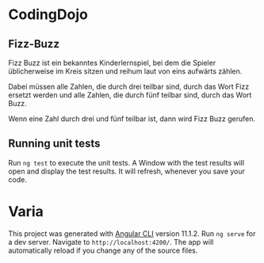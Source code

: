 # CodingDojo

## Fizz-Buzz
Fizz Buzz ist ein bekanntes Kinderlernspiel, bei dem die Spieler üblicherweise im Kreis sitzen und reihum laut von eins aufwärts zählen.

Dabei müssen alle Zahlen, die durch drei teilbar sind, durch das Wort Fizz ersetzt werden und alle Zahlen, die durch fünf teilbar sind, durch das Wort Buzz.

Wenn eine Zahl durch drei und fünf teilbar ist, dann wird Fizz Buzz gerufen.

## Running unit tests
Run `ng test` to execute the unit tests. A Window with the test results will open and display the test results. It will refresh, whenever you save your code.

# Varia
This project was generated with [Angular CLI](https://github.com/angular/angular-cli) version 11.1.2.
Run `ng serve` for a dev server. Navigate to `http://localhost:4200/`. The app will automatically reload if you change any of the source files.